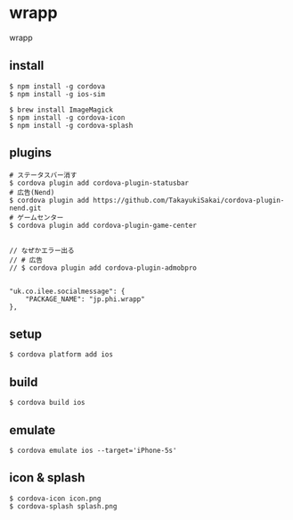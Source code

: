 # wrapp
wrapp


## install

```
$ npm install -g cordova
$ npm install -g ios-sim

$ brew install ImageMagick
$ npm install -g cordova-icon
$ npm install -g cordova-splash
```

## plugins

```
# ステータスバー消す
$ cordova plugin add cordova-plugin-statusbar
# 広告(Nend)
$ cordova plugin add https://github.com/TakayukiSakai/cordova-plugin-nend.git
# ゲームセンター
$ cordova plugin add cordova-plugin-game-center


// なぜかエラー出る
// # 広告
// $ cordova plugin add cordova-plugin-admobpro


"uk.co.ilee.socialmessage": {
    "PACKAGE_NAME": "jp.phi.wrapp"
},
```

## setup

```
$ cordova platform add ios
```

## build

```
$ cordova build ios
```

## emulate

```
$ cordova emulate ios --target='iPhone-5s'
```

## icon & splash

```
$ cordova-icon icon.png
$ cordova-splash splash.png
```
